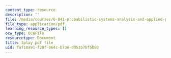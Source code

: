```yaml
---
content_type: resource
description: ''
file: /media/courses/6-041-probabilistic-systems-analysis-and-applied-probability-fall-2010/faf10a91f28f064cb73e8d53b7bf5b90_1jDBM9UM9xk.pdf
file_type: application/pdf
learning_resource_types: []
ocw_type: OCWFile
resourcetype: Document
title: 3play pdf file
uid: faf10a91-f28f-064c-b73e-8d53b7bf5b90
---
```

